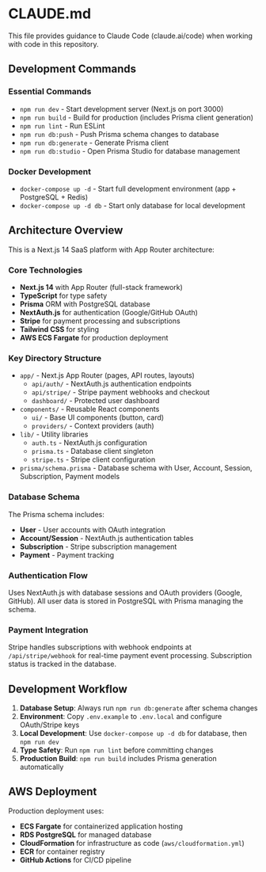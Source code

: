 # CLAUDE.md

This file provides guidance to Claude Code (claude.ai/code) when working with code in this repository.

## Development Commands

### Essential Commands
- `npm run dev` - Start development server (Next.js on port 3000)
- `npm run build` - Build for production (includes Prisma client generation)
- `npm run lint` - Run ESLint
- `npm run db:push` - Push Prisma schema changes to database
- `npm run db:generate` - Generate Prisma client
- `npm run db:studio` - Open Prisma Studio for database management

### Docker Development
- `docker-compose up -d` - Start full development environment (app + PostgreSQL + Redis)
- `docker-compose up -d db` - Start only database for local development

## Architecture Overview

This is a Next.js 14 SaaS platform with App Router architecture:

### Core Technologies
- **Next.js 14** with App Router (full-stack framework)
- **TypeScript** for type safety
- **Prisma** ORM with PostgreSQL database
- **NextAuth.js** for authentication (Google/GitHub OAuth)
- **Stripe** for payment processing and subscriptions
- **Tailwind CSS** for styling
- **AWS ECS Fargate** for production deployment

### Key Directory Structure
- `app/` - Next.js App Router (pages, API routes, layouts)
  - `api/auth/` - NextAuth.js authentication endpoints
  - `api/stripe/` - Stripe payment webhooks and checkout
  - `dashboard/` - Protected user dashboard
- `components/` - Reusable React components
  - `ui/` - Base UI components (button, card)
  - `providers/` - Context providers (auth)
- `lib/` - Utility libraries
  - `auth.ts` - NextAuth.js configuration
  - `prisma.ts` - Database client singleton
  - `stripe.ts` - Stripe client configuration
- `prisma/schema.prisma` - Database schema with User, Account, Session, Subscription, Payment models

### Database Schema
The Prisma schema includes:
- **User** - User accounts with OAuth integration
- **Account/Session** - NextAuth.js authentication tables
- **Subscription** - Stripe subscription management
- **Payment** - Payment tracking

### Authentication Flow
Uses NextAuth.js with database sessions and OAuth providers (Google, GitHub). All user data is stored in PostgreSQL with Prisma managing the schema.

### Payment Integration
Stripe handles subscriptions with webhook endpoints at `/api/stripe/webhook` for real-time payment event processing. Subscription status is tracked in the database.

## Development Workflow

1. **Database Setup**: Always run `npm run db:generate` after schema changes
2. **Environment**: Copy `.env.example` to `.env.local` and configure OAuth/Stripe keys
3. **Local Development**: Use `docker-compose up -d db` for database, then `npm run dev`
4. **Type Safety**: Run `npm run lint` before committing changes
5. **Production Build**: `npm run build` includes Prisma generation automatically

## AWS Deployment

Production deployment uses:
- **ECS Fargate** for containerized application hosting
- **RDS PostgreSQL** for managed database
- **CloudFormation** for infrastructure as code (`aws/cloudformation.yml`)
- **ECR** for container registry
- **GitHub Actions** for CI/CD pipeline